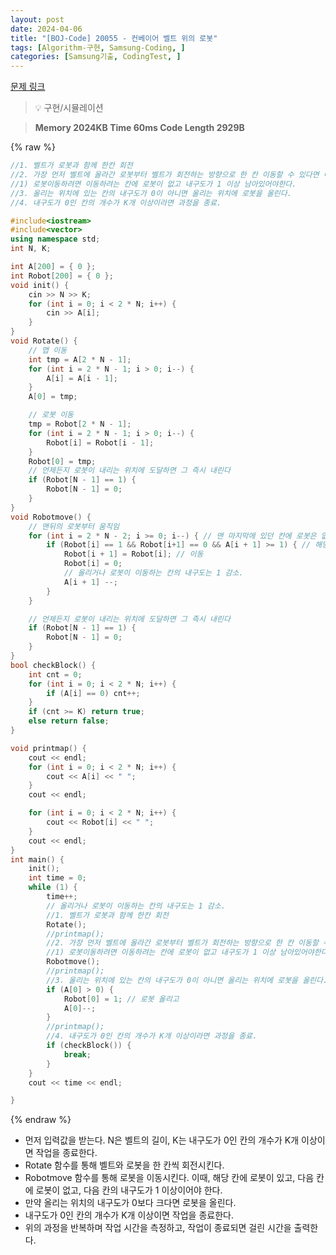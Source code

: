 ```yaml
---
layout: post
date: 2024-04-06
title: "[BOJ-Code] 20055 - 컨베이어 벨트 위의 로봇"
tags: [Algorithm-구현, Samsung-Coding, ]
categories: [Samsung기출, CodingTest, ]
---
```



[문제 링크](https://www.acmicpc.net/problem/20055)


> 💡 구현/시뮬레이션


> **Memory   2024KB                                   Time   60ms                               Code Length   2929B**



{% raw %}
```c++
//1. 벨트가 로봇과 함께 한칸 회전
//2. 가장 먼저 벨트에 올라간 로봇부터 벨트가 회전하는 방향으로 한 칸 이동할 수 있다면 이동.이동 못하면 가만히.내리는 위치면 내림.
//1) 로봇이동하려면 이동하려는 칸에 로봇이 없고 내구도가 1 이상 남아있어야한다.
//3. 올리는 위치에 있는 칸의 내구도가 0이 아니면 올리는 위치에 로봇을 올린다.
//4. 내구도가 0인 칸의 개수가 K개 이상이라면 과정을 종료.

#include<iostream>
#include<vector>
using namespace std;
int N, K;

int A[200] = { 0 };
int Robot[200] = { 0 };
void init() {
	cin >> N >> K;
	for (int i = 0; i < 2 * N; i++) {
		cin >> A[i];
	}
}
void Rotate() {
	// 맵 이동
	int tmp = A[2 * N - 1];
	for (int i = 2 * N - 1; i > 0; i--) {
		A[i] = A[i - 1];
	}
	A[0] = tmp;

	// 로봇 이동
	tmp = Robot[2 * N - 1];
	for (int i = 2 * N - 1; i > 0; i--) {
		Robot[i] = Robot[i - 1];
	}
	Robot[0] = tmp;
	// 언제든지 로봇이 내리는 위치에 도달하면 그 즉시 내린다
	if (Robot[N - 1] == 1) {
		Robot[N - 1] = 0;
	}
}
void Robotmove() {
	// 맨뒤의 로봇부터 움직임 
	for (int i = 2 * N - 2; i >= 0; i--) { // 맨 마지막에 있던 칸에 로봇은 없음
		if (Robot[i] == 1 && Robot[i+1] == 0 && A[i + 1] >= 1) { // 해당칸에 로봇이 있고, 다음칸에 로봇이 없고, 다음칸의 내구도가 1이상일때 
			Robot[i + 1] = Robot[i]; // 이동
			Robot[i] = 0;
			// 올리거나 로봇이 이동하는 칸의 내구도는 1 감소.
			A[i + 1] --;
		}
	}

	// 언제든지 로봇이 내리는 위치에 도달하면 그 즉시 내린다
	if (Robot[N - 1] == 1) {
		Robot[N - 1] = 0;
	}
}
bool checkBlock() {
	int cnt = 0;
	for (int i = 0; i < 2 * N; i++) {
		if (A[i] == 0) cnt++;
	}
	if (cnt >= K) return true;
	else return false;
}

void printmap() {
	cout << endl;
	for (int i = 0; i < 2 * N; i++) {
		cout << A[i] << " ";
	}
	cout << endl;

	for (int i = 0; i < 2 * N; i++) {
		cout << Robot[i] << " ";
	}
	cout << endl;
}
int main() {
	init();
	int time = 0;
	while (1) {
		time++;
		// 올리거나 로봇이 이동하는 칸의 내구도는 1 감소.
		//1. 벨트가 로봇과 함께 한칸 회전
		Rotate();
		//printmap();
		//2. 가장 먼저 벨트에 올라간 로봇부터 벨트가 회전하는 방향으로 한 칸 이동할 수 있다면 이동.이동 못하면 가만히.내리는 위치면 내림.
		//1) 로봇이동하려면 이동하려는 칸에 로봇이 없고 내구도가 1 이상 남아있어야한다.
		Robotmove();
		//printmap();
		//3. 올리는 위치에 있는 칸의 내구도가 0이 아니면 올리는 위치에 로봇을 올린다.
		if (A[0] > 0) {
			Robot[0] = 1; // 로봇 올리고
			A[0]--;
		}
		//printmap();
		//4. 내구도가 0인 칸의 개수가 K개 이상이라면 과정을 종료.
		if (checkBlock()) {
			break;
		}
	}
	cout << time << endl;

}
```
{% endraw %}



- 먼저 입력값을 받는다. N은 벨트의 길이, K는 내구도가 0인 칸의 개수가 K개 이상이면 작업을 종료한다.
- Rotate 함수를 통해 벨트와 로봇을 한 칸씩 회전시킨다.
- Robotmove 함수를 통해 로봇을 이동시킨다. 이때, 해당 칸에 로봇이 있고, 다음 칸에 로봇이 없고, 다음 칸의 내구도가 1 이상이어야 한다.
- 만약 올리는 위치의 내구도가 0보다 크다면 로봇을 올린다.
- 내구도가 0인 칸의 개수가 K개 이상이면 작업을 종료한다.
- 위의 과정을 반복하며 작업 시간을 측정하고, 작업이 종료되면 걸린 시간을 출력한다.

